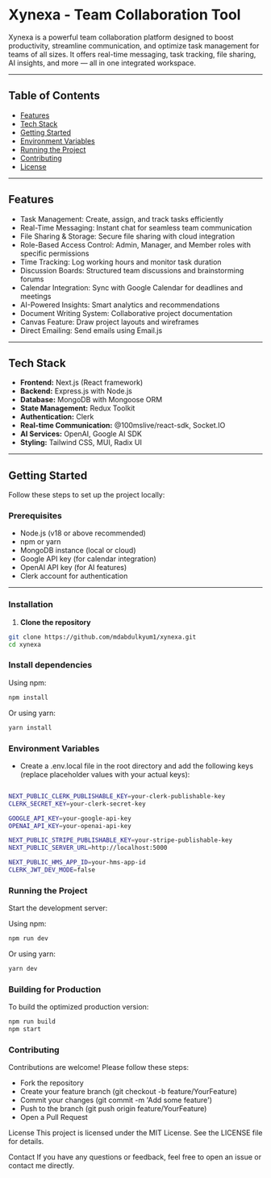 # Xynexa - Team Collaboration Tool

Xynexa is a powerful team collaboration platform designed to boost productivity, streamline communication, and optimize task management for teams of all sizes. It offers real-time messaging, task tracking, file sharing, AI insights, and more — all in one integrated workspace.

---

## Table of Contents

- [Features](#features)  
- [Tech Stack](#tech-stack)  
- [Getting Started](#getting-started)  
- [Environment Variables](#environment-variables)  
- [Running the Project](#running-the-project)  
- [Contributing](#contributing)  
- [License](#license)  

---

## Features

- Task Management: Create, assign, and track tasks efficiently  
- Real-Time Messaging: Instant chat for seamless team communication  
- File Sharing & Storage: Secure file sharing with cloud integration  
- Role-Based Access Control: Admin, Manager, and Member roles with specific permissions  
- Time Tracking: Log working hours and monitor task duration  
- Discussion Boards: Structured team discussions and brainstorming forums  
- Calendar Integration: Sync with Google Calendar for deadlines and meetings  
- AI-Powered Insights: Smart analytics and recommendations  
- Document Writing System: Collaborative project documentation  
- Canvas Feature: Draw project layouts and wireframes  
- Direct Emailing: Send emails using Email.js  

---

## Tech Stack

- **Frontend:** Next.js (React framework)  
- **Backend:** Express.js with Node.js  
- **Database:** MongoDB with Mongoose ORM  
- **State Management:** Redux Toolkit  
- **Authentication:** Clerk  
- **Real-time Communication:** @100mslive/react-sdk, Socket.IO  
- **AI Services:** OpenAI, Google AI SDK  
- **Styling:** Tailwind CSS, MUI, Radix UI  

---

## Getting Started

Follow these steps to set up the project locally:

### Prerequisites

- Node.js (v18 or above recommended)  
- npm or yarn  
- MongoDB instance (local or cloud)  
- Google API key (for calendar integration)  
- OpenAI API key (for AI features)  
- Clerk account for authentication  

---

### Installation

1. **Clone the repository**

```bash
git clone https://github.com/mdabdulkyum1/xynexa.git
cd xynexa

```

### Install dependencies

Using npm:
```bash
npm install
```
Or using yarn:
```bash
yarn install
```
### Environment Variables
 - Create a .env.local file in the root directory and add the following keys (replace placeholder values with your actual keys):

```bash

NEXT_PUBLIC_CLERK_PUBLISHABLE_KEY=your-clerk-publishable-key
CLERK_SECRET_KEY=your-clerk-secret-key

GOOGLE_API_KEY=your-google-api-key
OPENAI_API_KEY=your-openai-api-key

NEXT_PUBLIC_STRIPE_PUBLISHABLE_KEY=your-stripe-publishable-key
NEXT_PUBLIC_SERVER_URL=http://localhost:5000

NEXT_PUBLIC_HMS_APP_ID=your-hms-app-id
CLERK_JWT_DEV_MODE=false
```

### Running the Project
Start the development server:

Using npm:
```bash
npm run dev
```
Or using yarn:
```bash
yarn dev
```

### Building for Production
To build the optimized production version:
```bash
npm run build
npm start
```

### Contributing
Contributions are welcome! Please follow these steps:

 - Fork the repository
 - Create your feature branch (git checkout -b feature/YourFeature)
 - Commit your changes (git commit -m 'Add some feature')
 - Push to the branch (git push origin feature/YourFeature)
 - Open a Pull Request


License
This project is licensed under the MIT License. See the LICENSE file for details.

Contact
If you have any questions or feedback, feel free to open an issue or contact me directly.